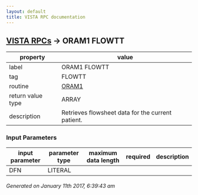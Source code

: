 ```yaml
---
layout: default
title: VISTA RPC documentation
---
```




## [VISTA RPCs](TableOfContent.md) &#8594; ORAM1 FLOWTT 

 property | value 
--- | --- 
 label | ORAM1 FLOWTT
 tag | FLOWTT
 routine | [ORAM1](http://code.osehra.org/dox/Routine_ORAM1_source.html)
 return value type | ARRAY
 description | Retrieves flowsheet data for the current patient.

### Input Parameters

| input parameter | parameter type | maximum data length | required | description | 
| --- | --- | --- | --- | --- | 
| DFN | LITERAL |  |  |  | 




 ###### Generated on January 11th 2017, 6:39:43 am